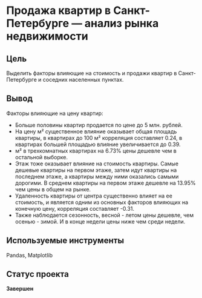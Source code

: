 # Продажа квартир в Санкт-Петербурге — анализ рынка недвижимости

## Цель
Выделить факторы влияющие на стоимость и продажи квартир в Санкт-Петербурге и соседних населенных пунктах. 
## Вывод
Факторы влияющие на цену квартир:
- Больше половины квартир продается по цене до 5 млн. рублей.
- На цену м² существенное влияние оказывает общая площадь квартиры, в квартирах до 100 м² корреляция составляет 0.24, в квартирах большей площадью влияние увеличивается до 0.39.
- м² в трехкомнатных квартирах на 6.73% цены дешевле чем в остальной выборке.
- Этаж тоже оказывает влияние на стоимость квартиры. Самые дешевые квартиры на первом этаже, затем идут квартиры на последнем этаже, а квартиры между ними оказались самыми дорогими. В среднем квартиры на первом этаже дешевле на 13.95% чем цены  в общем на рынке.
- Удаленность квартиры от центра существенно влияет на ее стоимость, и является одним из основных факторов влияющих на конечную цену, корреляция составляет -0.31.
- Также наблюдается сезонность, весной - летом цены дешевле, чем осенью - зимой. И в конце недели цены ниже чем среди недели.

## Используемые инструменты
Pandas, Matplotlib
## Статус проекта
**Завершен**
